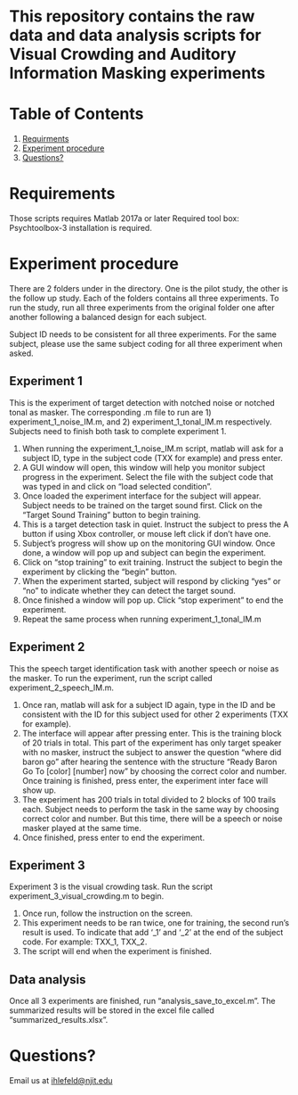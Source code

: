 # This repository contains the raw data and data analysis scripts for Visual Crowding and Auditory Information Masking experiments

# Table of Contents
1. [Requirments](README.md#Requirments)
1. [Experiment procedure](README.md#Experiment-procedure)
1. [Questions?](README.md#questions?)

# Requirements
Those scripts requires Matlab 2017a or later
Required tool box: Psychtoolbox-3 installation is required.


# Experiment procedure
There are 2 folders under in the directory. One is the pilot study, the other is the follow up study. Each of the folders contains all three experiments.  To run the study, run all three experiments from the original folder one after another following a balanced design for each subject.

Subject ID needs to be consistent for all three experiments. For the same subject, please use the same subject coding for all three experiment when asked.

## Experiment 1
This is the experiment of target detection with notched noise or notched tonal as masker. The corresponding .m file to run are 1) experiment_1_noise_IM.m, and 2) experiment_1_tonal_IM.m respectively. Subjects need to finish both task to complete experiment 1.
1)	When running the experiment_1_noise_IM.m script, matlab will ask for a subject ID, type in the subject code (TXX for example) and press enter. 
2)	A GUI window will open, this window will help you monitor subject progress in the experiment. Select the file with the subject code that was typed in and click on “load selected condition”. 
3)	Once loaded the experiment interface for the subject will appear. Subject needs to be trained on the target sound first. Click on the “Target Sound Training” button to begin training. 
4)	This is a target detection task in quiet. Instruct the subject to press the A button if using Xbox controller, or mouse left click if don’t have one. 
5)	Subject’s progress will show up on the monitoring GUI window. Once done, a window will pop up and subject can begin the experiment.
6)	Click on “stop training” to exit training. Instruct the subject to begin the experiment by clicking the “begin” button. 
7)	When the experiment started, subject will respond by clicking “yes” or “no” to indicate whether they can detect the target sound.
8)	Once finished a window will pop up. Click “stop experiment” to end the experiment.
9)	Repeat the same process when running experiment_1_tonal_IM.m
## Experiment 2
This the speech target identification task with another speech or noise as the masker. To run the experiment, run the script called experiment_2_speech_IM.m.
1)	Once ran, matlab will ask for a subject ID again, type in the ID and be consistent with the ID for this subject used for other 2 experiments (TXX for example).
2)	The interface will appear after pressing enter. This is the training block of 20 trials in total. This part of the experiment has only target speaker with no masker, instruct the subject to answer the question “where did baron go” after hearing the sentence with the structure “Ready Baron Go To [color] [number] now” by choosing the correct color and number. Once training is finished, press enter, the experiment inter face will show up.
3)	The experiment has 200 trials in total divided to 2 blocks of 100 trails each. Subject needs to perform the task in the same way by choosing correct color and number. But this time, there will be a speech or noise masker played at the same time.
4)	Once finished, press enter to end the experiment.
## Experiment 3
Experiment 3 is the visual crowding task. Run the script experiment_3_visual_crowding.m to begin.
1)	Once run, follow the instruction on the screen.
2)	This experiment needs to be ran twice, one for training, the second run’s result is used. To indicate that add ‘_1’ and ‘_2’ at the end of the subject code. For example: TXX_1, TXX_2.
3)	The script will end when the experiment is finished.
## Data analysis
Once all 3 experiments are finished, run “analysis_save_to_excel.m”. The summarized results will be stored in the excel file called “summarized_results.xlsx”.

# Questions?
Email us at ihlefeld@njit.edu
